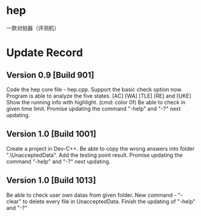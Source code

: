 # hep
 一款对拍器（评测机）

# Update Record
## Version 0.9 [Build 901]
Code the hep core file - hep.cpp.
Support the basic check option now.
Program is able to analyze the five states.
[AC] [WA] [TLE] [RE] and [UKE]
Show the running info with highlight. (cmd: color 0f)
Be able to check in given time limit.
Promise updating the command "-help" and "-?" next updating.

## Version 1.0 [Build 1001]
Create a project in Dev-C++.
Be able to copy the wrong answers into folder ".\UnacceptedData".
Add the testing point result.
Promise updating the command "-help" and "-?" next updating.

## Version 1.0 [Build 1013]
Be able to check user own datas from given folder.
New command - "-clear" to delete every file in UnacceptedData.
Finish the updating of "-help" and "-?"
